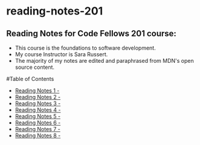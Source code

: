 # reading-notes-201
## Reading Notes for Code Fellows 201 course:
- This course is the foundations to software development.
- My course Instructor is Sara Russert.
- The majority of my notes are edited and paraphrased from MDN's open source content.

#Table of Contents

- [Reading Notes 1 - ](class-01.md)
- [Reading Notes 2 - ]()
- [Reading Notes 3 - ]()
- [Reading Notes 4 - ]()
- [Reading Notes 5 - ]()
- [Reading Notes 6 - ]()
- [Reading Notes 7 - ]()
- [Reading Notes 8 - ]()
